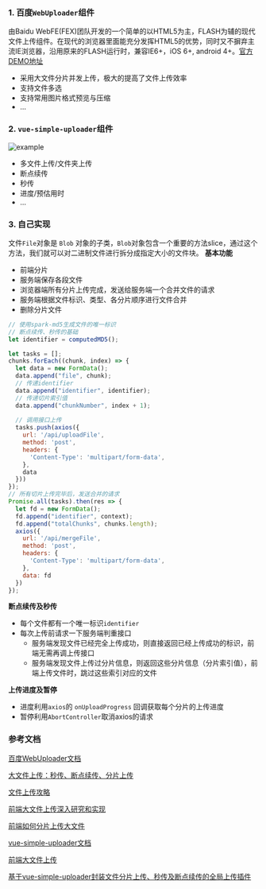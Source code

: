 

### 1. 百度`WebUploader`组件

  由Baidu WebFE(FEX)团队开发的一个简单的以HTML5为主，FLASH为辅的现代文件上传组件。在现代的浏览器里面能充分发挥HTML5的优势，同时又不摒弃主流IE浏览器，沿用原来的FLASH运行时，兼容IE6+，iOS 6+, android 4+。[官方DEMO地址](http://fex.baidu.com/webuploader/demo.html)

  - 采用大文件分片并发上传，极大的提高了文件上传效率
  - 支持文件多选
  - 支持常用图片格式预览与压缩
  - ...
### 2. `vue-simple-uploader`组件

  ![example](https://github.com/simple-uploader/vue-uploader/raw/master/example/simple-uploader.gif)

  - 多文件上传/文件夹上传
  - 断点续传
  - 秒传
  - 进度/预估用时
  - ...

### 3. 自己实现
文件`File`对象是 `Blob` 对象的子类，`Blob`对象包含一个重要的方法slice，通过这个方法，我们就可以对二进制文件进行拆分成指定大小的文件块。
**基本功能**
- 前端分片
- 服务端保存各段文件
- 浏览器端所有分片上传完成，发送给服务端一个合并文件的请求
- 服务端根据文件标识、类型、各分片顺序进行文件合并
- 删除分片文件
```js
// 使用spark-md5生成文件的唯一标识
// 断点续传、秒传的基础
let identifier = computedMD5();

let tasks = [];
chunks.forEach((chunk, index) => {
  let data = new FormData();
  data.append("file", chunk);
  // 传递identifier
  data.append("identifier", identifier);
  // 传递切片索引值
  data.append("chunkNumber", index + 1);
	
  // 调用接口上传
  tasks.push(axios({
    url: '/api/uploadFile',
    method: 'post',
    headers: {
      'Content-Type': 'multipart/form-data',
    },
    data
  }))
});
// 所有切片上传完毕后，发送合并的请求
Promise.all(tasks).then(res => {
  let fd = new FormData();
  fd.append("identifier", context);
  fd.append("totalChunks", chunks.length);
  axios({
    url: '/api/mergeFile',
    method: 'post',
    headers: {
      'Content-Type': 'multipart/form-data',
    },
    data: fd
  })
});
```
**断点续传及秒传**
- 每个文件都有一个唯一标识`identifier`
- 每次上传前请求一下服务端判重接口
  - 服务端发现文件已经完全上传成功，则直接返回已经上传成功的标识，前端无需再调上传接口
  - 服务端发现文件上传过分片信息，则返回这些分片信息（分片索引值），前端上传文件时，跳过这些索引对应的文件

**上传进度及暂停**
- 进度利用`axios`的 `onUploadProgress` 回调获取每个分片的上传进度
- 暂停利用`AbortController`取消axios的请求


### 参考文档
  [百度WebUploader文档](http://fex.baidu.com/webuploader/)

  [大文件上传：秒传、断点续传、分片上传](https://juejin.cn/post/6956172874348986382)  

  [文件上传攻略](https://juejin.cn/post/6844903968338870285#heading-17)

  [前端大文件上传深入研究和实现](https://juejin.cn/post/6870837414852886542#heading-13)

  [前端如何分片上传大文件](https://juejin.cn/post/6889626317160906766)

  [vue-simple-uploader文档](https://github.com/simple-uploader/vue-uploader/blob/master/README_zh-CN.md)
  
  [前端大文件上传](https://juejin.cn/post/6844903860327186445)

  [基于vue-simple-uploader封装文件分片上传、秒传及断点续传的全局上传插件](https://www.cnblogs.com/xiahj/p/vue-simple-uploader.html#2-%E5%85%B3%E4%BA%8Evue-simple-uploader)
